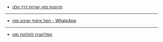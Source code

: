 - [תרומות מזון ישירות דרך וולט](<https://wolt.com/he/isr/tel-aviv/venue/support-the-south>)

---

- [חמל איסוף ושינוע מזון - WhatsApp](<https://chat.whatsapp.com/KPZ7JqQyBLG3OSvtGlUAdx>)

---

- [אפליקציה לחלוקת מזון](<https://salmaz.herokuapp.com/guest/events>)
